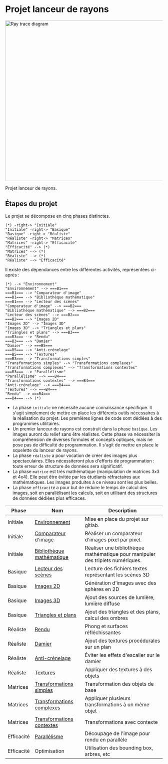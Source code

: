 # Projet lanceur de rayons

<a title="By Henrik (Own work) [GFDL (http://www.gnu.org/copyleft/fdl.html) or CC BY-SA 4.0-3.0-2.5-2.0-1.0 (http://creativecommons.org/licenses/by-sa/4.0-3.0-2.5-2.0-1.0)], via Wikimedia Commons" href="https://commons.wikimedia.org/wiki/File%3ARay_trace_diagram.svg"><img width="512" alt="Ray trace diagram" src="https://upload.wikimedia.org/wikipedia/commons/thumb/8/83/Ray_trace_diagram.svg/512px-Ray_trace_diagram.svg.png"/></a>

Projet lanceur de rayons.

## Étapes du projet

Le projet se décompose en cinq phases distinctes. 

```plantuml
(*) -right-> "Initiale"
"Initiale" -right-> "Basique"
"Basique" -right-> "Réaliste"
"Réaliste" -right-> "Matrices"
"Matrices" -right-> "Efficacité"
"Efficacité" --> (*)
"Matrices" --> (*)
"Réaliste" --> (*)
"Réaliste" --> "Efficacité"
```

Il existe des dépendances entre les différentes activités, représentées ci-après :

```plantuml
(*) --> "Environnement"
"Environnement" --> ===B1===
===B1=== --> "Comparateur d'image"
===B1=== --> "Bibliothèque mathématique"
===B1=== --> "Lecteur des scènes"
"Comparateur d'image" --> ===B2===
"Bibliothèque mathématique" --> ===B2===
"Lecteur des scènes" --> ===B2===
===B2=== --> "Images 2D"
"Images 2D" --> "Images 3D"
"Images 3D" --> "Triangles et plans"
"Triangles et plans" --> ===B3===
===B3=== --> "Rendu"
===B3=== --> "Damier"
"Damier" --> ===B5===
===B5=== --> "Anti-crénelage"
===B5=== --> "Textures"
===B3=== --> "Transformations simples"
"Transformations simples" --> "Transformations complexes"
"Transformations complexes" --> "Transformations contextes"
===B3=== --> "Parallélisme"
"Parallélisme" --> ===B4===
"Transformations contextes" --> ===B4===
"Anti-crénelage" --> ===B4===
"Textures" --> ===B4===
"Rendu" --> ===B4===
===B4=== --> (*)
```

+ La phase `initiale` ne nécessite aucune connaissance spécifique. Il s'agit simplement de mettre en place les différents outils nécessaires à la réalisation du projet. Les premières lignes de code sont dédiées à des programmes utilitaires.
+ Un premier lanceur de rayons est construit dans la phase `basique`. Les images auront du relief sans être réalistes. Cette phase va nécessiter la compréhension de diverses formules et concepts optiques, mais ne pose pas de difficulté de programmation. Il s'agit de mettre en place le squelette du lanceur de rayons.
+ La phase `réaliste` a pour vocation de créer des images plus spectaculaires. Elles nécessiteront plus d'efforts de programmation : toute erreur de structure de données sera significatif.
+ La phase `matrice` est très mathématique (manipulation de matrices 3x3 et 4x4). Elle peut être évitée par les étudiants réfractaires aux mathématiques. Les images produites à ce niveau sont les plus belles.
+ La phase `efficacité` a pour but de réduire le temps de calcul des images, soit en parallélisant les calculs, soit en utilisant des structures de données dédiées plus efficaces.

|Phase | Nom        | Description                                                    |
|------|------------|----------------------------------------------------------------|
|Initiale|[Environnement](https://gitlab.univ-artois.fr/lanceurrayons/sujetlanceurrayons/-/blob/master/SUJETSTP/TP1a.markdown) | Mise en place du projet sur gitlab. | 
|Initiale|[Comparateur d'image](https://gitlab.univ-artois.fr/lanceurrayons/sujetlanceurrayons/-/blob/master/SUJETSTP/TP1b.markdown) | Réaliser un comparateur d'images pixel par pixel. |
|Initiale|[Bibliothèque mathématique](https://gitlab.univ-artois.fr/lanceurrayons/sujetlanceurrayons/-/blob/master/SUJETSTP/TP1c.markdown) | Réaliser une bibliothèque mathématique pour manipuler des triplets numériques. |
|Basique|[Lecteur des scènes](https://gitlab.univ-artois.fr/lanceurrayons/sujetlanceurrayons/-/blob/master/SUJETSTP/TP2.markdown)|Lecture des fichiers textes représentant les scènes 3D|
|Basique|[Images 2D](https://gitlab.univ-artois.fr/lanceurrayons/sujetlanceurrayons/-/blob/master/SUJETSTP/TP3.markdown)|Génération d'images avec des sphères en 2D|
|Basique|[Images 3D](https://gitlab.univ-artois.fr/lanceurrayons/sujetlanceurrayons/-/blob/master/SUJETSTP/TP4.markdown)|Ajout des sources de lumière, lumière diffuse|
|Basique|[Triangles et plans](https://gitlab.univ-artois.fr/lanceurrayons/sujetlanceurrayons/-/blob/master/SUJETSTP/TP5.markdown)|Ajout des triangles et des plans, calcul des ombres|
|Réaliste|[Rendu](https://gitlab.univ-artois.fr/lanceurrayons/sujetlanceurrayons/-/blob/master/SUJETSTP/TP6.markdown)|Phong et surfaces réfléchissantes|
|Réaliste|[Damier](https://gitlab.univ-artois.fr/lanceurrayons/sujetlanceurrayons/-/blob/master/SUJETSTP/TP10.markdown)|Ajout des textures procédurales sur un plan|
|Réaliste|[Anti-crénelage](https://gitlab.univ-artois.fr/lanceurrayons/sujetlanceurrayons/-/blob/master/SUJETSTP/TP11.markdown)|Éviter les effets d'escalier sur le damier|
|Réaliste|[Textures](https://gitlab.univ-artois.fr/lanceurrayons/sujetlanceurrayons/-/blob/master/SUJETSTP/TP13.markdown)|Appliquer des textures à des objets|
|Matrices|[Transformations simples](https://gitlab.univ-artois.fr/lanceurrayons/sujetlanceurrayons/-/blob/master/SUJETSTP/TP7.markdown)|Transformation des objets de base|
|Matrices|[Transformations complexes](https://gitlab.univ-artois.fr/lanceurrayons/sujetlanceurrayons/-/blob/master/SUJETSTP/TP8.markdown)|Appliquer plusieurs transformations à un même objet|
|Matrices|[Transformations contextes](https://gitlab.univ-artois.fr/lanceurrayons/sujetlanceurrayons/-/blob/master/SUJETSTP/TP9.markdown)|Transformations avec contexte|
|Efficacité|[Parallélisme](https://gitlab.univ-artois.fr/lanceurrayons/sujetlanceurrayons/-/blob/master/SUJETSTP/TP12.markdown)|Découpage de l'image pour rendu en parallèle|
|Efficacité|Optimisation|Utilisation des bounding box, arbres, etc|
